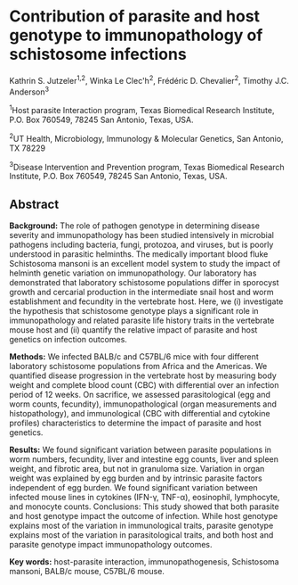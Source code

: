 # Contribution of parasite and host genotype to immunopathology of schistosome infections
Kathrin S. Jutzeler<sup>1,2</sup>, Winka Le Clec'h<sup>2</sup>, Frédéric D. Chevalier<sup>2</sup>, Timothy J.C. Anderson<sup>3</sup>

<sup>1</sup>Host parasite Interaction program, Texas Biomedical Research Institute, P.O. Box 760549, 78245 San Antonio, Texas, USA.

<sup>2</sup>UT Health, Microbiology, Immunology & Molecular Genetics, San Antonio, TX 78229  

<sup>3</sup>Disease Intervention and Prevention program, Texas Biomedical Research Institute, P.O. Box 760549, 78245 San Antonio, Texas, USA.

## Abstract
**Background:** The role of pathogen genotype in determining disease severity and immunopathology has been studied intensively in microbial pathogens including bacteria, fungi, protozoa, and viruses, but is poorly understood in parasitic helminths. The medically important blood fluke Schistosoma mansoni is an excellent model system to study the impact of helminth genetic variation on immunopathology. Our laboratory has demonstrated that laboratory schistosome populations differ in sporocyst growth and cercarial production in the intermediate snail host and worm establishment and fecundity in the vertebrate host. Here, we (i) investigate the hypothesis that schistosome genotype plays a significant role in immunopathology and related parasite life history traits in the vertebrate mouse host and (ii) quantify the relative impact of parasite and host genetics on infection outcomes.

**Methods:** We infected BALB/c and C57BL/6 mice with four different laboratory schistosome populations from Africa and the Americas. We quantified disease progression in the vertebrate host by measuring body weight and complete blood count (CBC) with differential over an infection period of 12 weeks. On sacrifice, we assessed parasitological (egg and worm counts, fecundity), immunopathological (organ measurements and histopathology), and immunological (CBC with differential and cytokine profiles) characteristics to determine the impact of parasite and host genetics. 

**Results:** We found significant variation between parasite populations in worm numbers, fecundity, liver and intestine egg counts, liver and spleen weight, and fibrotic area, but not in granuloma size. Variation in organ weight was explained by egg burden and by intrinsic parasite factors independent of egg burden. We found significant variation between infected mouse lines in cytokines (IFN-γ, TNF-α), eosinophil, lymphocyte, and monocyte counts. 
Conclusions: This study showed that both parasite and host genotype impact the outcome of infection. While host genotype explains most of the variation in immunological traits, parasite genotype explains most of the variation in parasitological traits, and both host and parasite genotype impact immunopathology outcomes.

**Key words:** host-parasite interaction, immunopathogenesis, Schistosoma mansoni, BALB/c mouse, C57BL/6 mouse.
